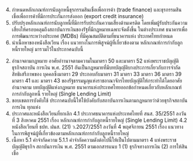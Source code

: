 4) กำหนดหลักเกณฑ์การนับลูกหนี้ธุรกรรมสินเชื่อเพื่อการค้า
(trade
finance) และธุรกรรมสินเชื่อเพื่อการค้าที่มีการประกันการส่งออก (export credit insurance)
5) ปรับปรุงหลักเกณฑ์การนับลูกหนี้ที่มีการรับประกันความเสี่ยงด้านเครดิต
โดยเพิ่มผู้รับประกันความเสี่ยงให้ครอบคลุมถึงสถาบันการเงินของรัฐที่มีกฎหมายเฉพาะจัดตั้งขึ้น
ในต่างประเทศ ธนาคารเพื่อการพัฒนาระหว่างประเทศ (MDBs) ที่มีคุณสมบัติตามที่ธนาคารแห่ง
ประเทศไทยกําหนด
6) นำเนื้อหาของหนังสือเวียน เรื่อง แนวทางในการพิสูจน์ผู้ที่เกี่ยวข้องตาม
หลักเกณฑ์การกำกับลูกหนี้รายใหญ่ มารวมไว้ในประกาศฉบับนี้
2. อ่านาจตามกฎหมาย
อาศัยอำานาจตามความในมาตรา 50 และมาตรา 52 แห่งพระราชบัญญัติธุรกิจสถาบัน
การเงิน พ.ศ. 2551 อันเป็นกฎหมายที่มีบทบัญญัติบางประการเกี่ยวกับการจำกัดสิทธิเสรีภาพของ
บุคคลซึ่งมาตรา 29 ประกอบกับมาตรา 31 มาตรา 33 มาตรา 36 มาตรา 39 มาตรา 41 และ
มาตรา 43 ของรัฐธรรมนูญแห่งราชอาณาจักรไทยบัญญัติให้กระทำได้โดยอาศัยอำนาจตาม
บทบัญญัติแห่งกฎหมาย ธนาคารแห่งประเทศไทยออกข้อกำหนดเกี่ยวกับหลักเกณฑ์การกำกับลูกหนี้
รายใหญ่ (Single Lending Limit)
3. ขอบเขตการบังคับใช้
ประกาศฉบับนี้ให้ใช้บังคับกับสถาบันการเงินตามกฎหมายว่าด้วยธุรกิจสถาบันการเงิน
ทุกแห่ง
4. ประกาศและหนังสือเวียนที่ยกเลิก
4.1 ประกาศธนาคารแห่งประเทศไทยที่ สนส. 35/2551 ลงวันที่ 3 สิงหาคม 2551
เรื่อง หลักเกณฑ์การกำกับลูกหนี้รายใหญ่ (Single Lending Limit)
4.2 หนังสือเวียนที่ ธปท. ฝนส. (21) ว.2027/2551 ลงวันที่ 4 พฤศจิกายน 2551
เรื่อง แนวทางในการพิสูจน์ผู้ที่เกี่ยวข้องตามหลักเกณฑ์การกำกับลูกหนี้รายใหญ่
5. เนื้อหา
5.1 คำจำกัดความ
5.1.1 คําจํากัดความดังต่อไปนี้ให้เป็นไปตามมาตรา 4 แห่งพระราชบัญญัติธุรกิจ
สถาบันการเงิน พ.ศ. 2551 ตามเอกสารแนบ 1
(1) ธุรกิจทางการเงิน
(2) การให้สินเชื่อ
